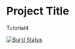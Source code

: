# Project Title

Tutorial4

[![Build Status](https://travis-ci.com/Geetus/thisisatest.svg?branch=master)](https://travis-ci.com/Geetus/thisisatest)